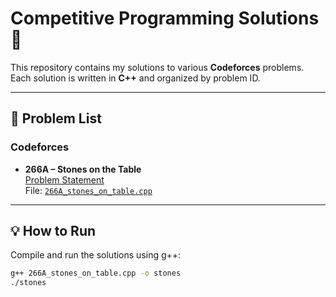 # Competitive Programming Solutions 🚀

This repository contains my solutions to various **Codeforces** problems.  
Each solution is written in **C++** and organized by problem ID.

---

## 📌 Problem List

### Codeforces
- **266A – Stones on the Table**  
  [Problem Statement](https://codeforces.com/problemset/problem/266/A)  
  File: [`266A_stones_on_table.cpp`](266A_stones_on_table.cpp)

---

## 💡 How to Run

Compile and run the solutions using g++:

```bash
g++ 266A_stones_on_table.cpp -o stones
./stones
